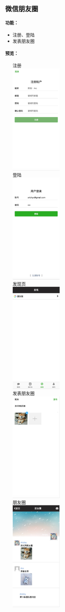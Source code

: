 <h2>微信朋友圈</h2>
<h4>功能：</h4>
<ul>
    <li>注册、登陆</li>
    <li>发表朋友圈</li>
</ul>

<h4>预览：</h4>
<ul type="none">
    <li>
    <div>注册</div>
    <img width="150" src="./imgs/注册.png">
    </li>
    <li>
    <div>登陆</div>
    <img width="150" src="./imgs/登陆.png">
    </li>
    <li>
    <div>发现页</div>
    <img width="150" src="./imgs/发现.png">
    </li>
    <li>
    <div>发表朋友圈</div>
    <img width="150" src="./imgs/发表.png">
    </li>
    <li>
    <div>朋友圈</div>
    <img width="150" src="./imgs/朋友圈2.png">
    </li>
</ul>